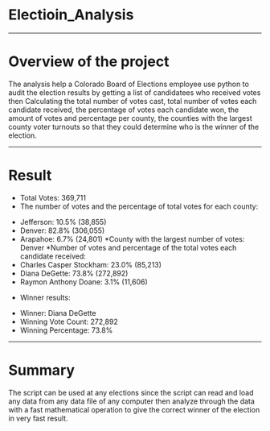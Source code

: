 # **Electioin_Analysis**
---
# **Overview of the project**

The analysis help a Colorado Board of Elections employee use python to audit the election results by getting a list of candidatees who received votes then Calculating the total number of votes cast, total number of votes each candidate received, the percentage of votes each candidate won, the amount of votes and percentage per county,  the counties with the largest county voter turnouts so that they could determine who is the winner of the election.

---
# **Result** 
* Total Votes: 369,711
* The number of votes and the percentage of total votes for each county: 
- Jefferson: 10.5% (38,855)
- Denver: 82.8% (306,055)
- Arapahoe: 6.7% (24,801)
*County with the largest number of votes: Denver
*Number of votes and percentage of the total votes each candidate received:
- Charles Casper Stockham: 23.0% (85,213)
- Diana DeGette: 73.8% (272,892)
- Raymon Anthony Doane: 3.1% (11,606)
* Winner results:
- Winner: Diana DeGette
- Winning Vote Count: 272,892
- Winning Percentage: 73.8%
---
# **Summary**
The script can be used at any elections since the script can read and load any data from any data file of any computer then analyze through the data with a fast mathematical operation to give the correct winner of the election in very fast result. 

